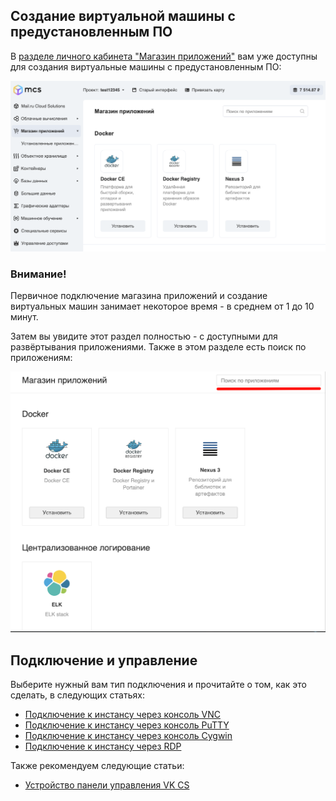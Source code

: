 Создание виртуальной машины с предустановленным ПО
--------------------------------------------------

В [разделе личного кабинета "Магазин приложений"](https://mcs.mail.ru/app/services/marketplace/) вам уже доступны для создания виртуальные машины с предустановленным ПО:

![](./assets/1584989698859-1584989698859.png)

### Внимание!

Первичное подключение магазина приложений и создание виртуальных машин занимает некоторое время - в среднем от 1 до 10 минут.

Затем вы увидите этот раздел полностью - с доступными для развёртывания приложениями. Также в этом разделе есть поиск по приложениям:

![](./assets/1547733569513-img-2019-01-17-08-30-51.png)

Подключение и управление
------------------------

Выберите нужный вам тип подключения и прочитайте о том, как это сделать, в следующих статьях:

*   [](https://mcs.mail.ru/help/iaas-create/vnc)[Подключение к инстансу через консоль VNC](https://mcs.mail.ru/help/iaas-create/vnc)
*   [Подключение к инстансу через консоль PuTTY](https://mcs.mail.ru/help/iaas-create/putty)
*   [Подключение к инстансу через консоль Cygwin](https://mcs.mail.ru/help/iaas-create/cygwin)
*   [Подключение к инстансу через RDP](https://mcs.mail.ru/help/iaas-create/rdp-connect?kb_language=ru_RU)

Также рекомендуем следующие статьи:

*   [](https://mcs.mail.ru/help/iaas-create/control?kb_language=ru_RU)[Устройство панели управления VK CS](https://mcs.mail.ru/help/iaas-create/control?kb_language=ru_RU)